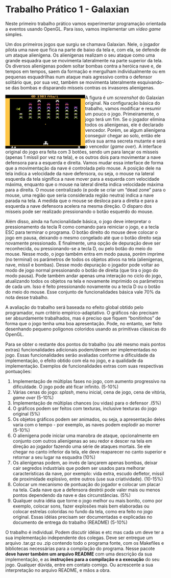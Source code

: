 # Trabalho Prático 1 - Galaxian

Neste primeiro trabalho prático vamos experimentar programação orientada a
eventos usando OpenGL. Para isso, vamos implementar um _video game_ simples.

Um dos primeiros jogos que surgiu se chamava Galaxian. Nele, o jogador pilota
uma nave que fica na parte de baixo da tela e, com ela, se defende de um ataque
alienígena. Os alienígenas realizam o seu ataque como uma grande esquadra que
se movimenta lateralmente na parte superior da tela. Os diversos alienígenas
podem soltar bombas contra a heróica nave e, de tempos em tempos, saem da
formação e mergulham individualmente ou em pequenas esquadrilhas num ataque
mais agressivo contra o defensor solitário que, por sua vez, também se
movimenta lateralmente esquivando-se das bombas e disparando mísseis contras os
invasores alienígenas.

<img alt="Tela do jogo Galaxian original" src="images/galaxian-original.png"
  style="float: left; width: 250px;">
A figura é um _screenshot_ do Galaxian original. Na configuração básica
do trabalho, vamos modificar e resumir um pouco o jogo. Primeiramente, o jogo
terá um fim. Se o jogador elimina todos os alienígenas, ele é declarado
vencedor. Porém, se algum alienígena conseguir chegar ao solo, então ele ativa
sua arma secreta mutante e será o vencedor (_game over_). A interface original
do jogo era feita com 3 botões, sendo um para lançar os mísseis (apenas 1 míssil
 por vez na tela), e os outros dois para movimentar a nave defensora para a esquerda
 e direita. Vamos mudar essa interface de forma que a movimentação da nave é
 controlada pelo mouse. A posição dele na tela indica a velocidade da nave
defensora, ou seja, o mouse na lateral esquerda da tela significa a nave
mover para a esquerda com velocidade máxima, enquanto que o mouse na lateral
direita indica velocidade máxima para a direita. O mouse centralizado (e pode
se criar um “dead zone” para o mouse, uma região que seria considerada região
neutra) indica a nave parada na tela. A medida que o mouse se desloca para a
direita e para a esquerda a nave defensora acelera na mesma direção. O disparo
dos mísseis pode ser realizado pressionando o botão esquerdo do mouse.

Além disso, ainda na funcionalidade básica, o jogo deve interpretar o pressionamento da tecla R
como comando para reiniciar o jogo, e a tecla ESC para terminar o programa. O botão direito do
mouse deve colocar o jogo em pausa, deixando o mesmo congelado até que o botão direito seja
novamente pressionado. E finalmente, uma opção de depuração deve ser reconhecida, ou
pressionando-se a tecla D, ou pelo botão do meio do mouse. Nesse modo, o jogo também entra
em modo pausa, porém imprime (no terminal) os parâmetros de todos os objetos ativos na tela (alienígenas,
nave, míssil e bombas). Desse modo depuração o jogador pode voltar ao modo de jogo normal
pressionando o botão de direita (que tira o jogo do modo pausa). Pode também andar apenas uma
interação no ciclo do jogo, atualizando todos os objetos na tela e novamente imprimido os
parâmetros de cada um. Isso é feito pressionando novamente ou a tecla D ou o botão do meio do
mouse. Esse conjunto de funcionalidades básica vale 70% da nota desse trabalho.

A avaliação do trabalho será baseada no efeito global obtido pelo programador, num critério
empírico-adaptativo. O gráficos não precisam ser absurdamente trabalhados, mas é preciso que
fiquem “bonitinhos” de forma que o jogo tenha uma boa apresentação. Pode, no entanto, ser feito
desenhando pequeno polígonos coloridos usando as primitivas clássicas do OpenGL.

Para se obter o restante dos pontos do trabalho (ou até mesmo mais pontos extras)
funcionalidades adicionais podem/devem ser implementadas no jogo. Essas funcionalidades serão
avaliadas conforme a dificuldade da implementação, o efeito obtido com ela no jogo, e a
qualidade da implementação. Exemplos de funcionalidades extras com suas respectivas
pontuações:

1. Implementação de múltiplas fases no jogo, com aumento progressivo na dificuldade. O
jogo pode até ficar infinito. (5-10%)
1. Várias cenas do jogo: _splash_, menu inicial, cena de jogo, cena de vitória,
_game over_ (5-10%)
2. Implementação de múltiplas chances (ou vidas) para o defensor .(5%)
3. O gráficos podem ser feitos com texturas, inclusive texturas do jogo original (5%)
4. Os objetos gráficos podem ser animados, ou seja, a apresentação deles varia com o tempo -
por exemplo, as naves podem explodir ao morrer (5-10%)
5. O alienígena pode iniciar uma manobra de ataque, opcionalmente em conjunto com
outros alienígenas ao seu redor e descer na tela em direção ao jogador fazendo uma
série de ataques mortais. Se ele chegar no canto inferior da tela, ele deve reaparecer
no canto superior e retornar a seu lugar na esquadra (10%)
6. Os alienígenas podem, ao invés de lançarem apenas bombas, deixar cair segredos
industriais que podem ser usados para melhorar características da nave, por
exemplo: vida extra, escudo defletor, míssil de proximidade explosivo, entre outros (use
sua criatividade). (10-15%)
7. Colocar um mecanismo de pontuação do jogador e colocar um placar na tela. Cada nave
que a defensora destrói pode valer mais ou menos pontos dependendo da nave e das
circunstâncias. (5%)
8. Qualquer outra idéia que torne o jogo melhor ou mais bonito, como por exemplo, colocar
sons, fazer explosões mais bem elaboradas ou colocar estrelas coloridas no fundo da tela,
como era feito no jogo original. Essas idéias precisam ser documentadas e explicadas
no documento de entrega do trabalho (README) (5-10%)

O trabalho é individual. Podem discutir idéias e etc mas cada um deve ter a sua
implementação independente dos colegas. Deve ser entregue um arquivo .tar.gz ou .zip contendo
todo o programa fonte, com os Makefiles e bibliotecas necessárias para a compilação do
programa. Nesse pacote **deve haver também um arquivo README** com uma descrição da sua
implementação, e as **instruções para a compilação e a execução** do seu jogo.
Qualquer dúvida, entre em contato comigo. Ou acrescente a sua interpretação no arquivo
README, e mãos a obra.
